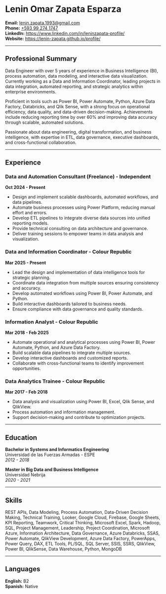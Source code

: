 # Lenin Omar Zapata Esparza

**Email:** lenin.zapata.1993@gmail.com  
**Phone:** [+593 99 274 1747](https://wa.me/593992741747)  
**LinkedIn:** https://www.linkedin.com/in/leninzapata-profile/  
**Website:** https://lenin-zapata.github.io/profile/  

---

## Professional Summary

Data Engineer with over 5 years of experience in Business Intelligence (BI), process automation, data modeling, and interactive data visualization. Currently working as a Data and Information Coordinator, leading projects in data integration, automated reporting, and strategic analytics within enterprise environments.

Proficient in tools such as Power BI, Power Automate, Python, Azure Data Factory, Databricks, and Qlik Sense, with a strong focus on operational efficiency, data quality, and data-driven decision-making. Achievements include reducing reporting time by over 60% and improving data accuracy through scalable, automated solutions.

Passionate about data engineering, digital transformation, and business intelligence, with expertise in ETL, data governance, executive dashboards, and cross-functional collaboration.

---

## Experience

### Data and Automation Consultant (Freelance) - Independent  
**Oct 2024 - Present**  
- Design and implement scalable dashboards, automated workflows, and data pipelines.  
- Automate business processes using Power Platform, reducing manual effort and errors.  
- Develop ETL pipelines to integrate diverse data sources into unified reporting models.  
- Provide technical consulting on data architecture and governance.  
- Deliver training sessions to empower teams in data analysis and visualization.

### Data and Information Coordinator - Colour Republic  
**Mar 2025 - Present**  
- Lead the design and implementation of data intelligence tools for strategic planning.  
- Coordinate data integration from multiple sources ensuring consistency and accuracy.  
- Develop automated workflows using Power BI, Power Automate, and Python.  
- Build interactive dashboards tailored to business needs.  
- Ensure compliance with data governance and quality standards.

### Information Analyst - Colour Republic  
**Mar 2018 - Feb 2025**  
- Automate operational and analytical processes using Power BI, Power Automate, Python, and Azure Data Factory.  
- Build scalable data pipelines to integrate multiple sources.  
- Develop interactive dashboards and customized reports.  
- Collaborate with cross-functional teams to identify improvement opportunities.

### Data Analytics Trainee - Colour Republic  
**Mar 2017 - Feb 2018**  
- Data analysis and visualization using Power BI, Excel, Qlik Sense, and QlikView.  
- Process automation and information management.  
- Support decision-making and contribute to optimization projects.

---

## Education

**Bachelor in Systems and Informatics Engineering**  
Universidad de las Fuerzas Armadas - ESPE  
*2012 - 2018*

**Master in Big Data and Business Intelligence**  
Universidad Nebrija  
*2020 - 2021*

---

## Skills

REST APIs, Data Modeling, Process Automation, Data-Driven Decision Making, Technical Training, Looker, Google Cloud, Firebase, Google Sheets, KPI Reporting, Teamwork, Critical Thinking, Microsoft Excel, Spark, Hadoop, SQL, Project Management, Leadership, Project Coordination, Microsoft Azure, Information Architecture, Data Governance, Azure Databricks, SSAS, Power Automate, QlikView Development, Azure Data Factory, PowerApps, Power Query, DAX, ETL Tools, PL/SQL, SQL Server, SSIS, SSRS, QlikView, Power BI, QlikSense, Data Warehouse, Python, MongoDB

---

## Languages

**English:** B2  
**Spanish:** Native
